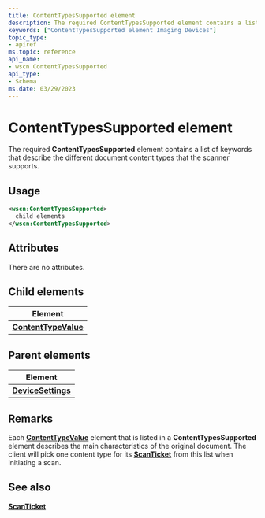 ```yaml
---
title: ContentTypesSupported element
description: The required ContentTypesSupported element contains a list of keywords that describe the different document content types that the scanner supports.
keywords: ["ContentTypesSupported element Imaging Devices"]
topic_type:
- apiref
ms.topic: reference
api_name:
- wscn ContentTypesSupported
api_type:
- Schema
ms.date: 03/29/2023
---
```


# ContentTypesSupported element

The required **ContentTypesSupported** element contains a list of keywords that describe the different document content types that the scanner supports.

## Usage

```xml
<wscn:ContentTypesSupported>
  child elements
</wscn:ContentTypesSupported>
```

## Attributes

There are no attributes.

## Child elements

| Element |
|--|
| [**ContentTypeValue**](contenttypevalue.md) |

## Parent elements

| Element |
|--|
| [**DeviceSettings**](devicesettings.md) |

## Remarks

Each [**ContentTypeValue**](contenttypevalue.md) element that is listed in a **ContentTypesSupported** element describes the main characteristics of the original document. The client will pick one content type for its [**ScanTicket**](scanticket.md) from this list when initiating a scan.

## See also

[**ScanTicket**](scanticket.md)
